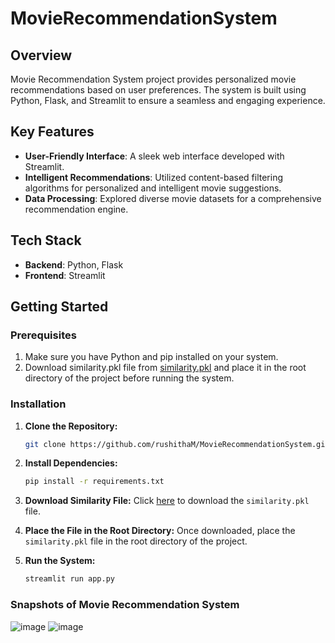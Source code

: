 # MovieRecommendationSystem

## Overview
Movie Recommendation System project provides personalized movie recommendations based on user preferences. The system is built using Python, Flask, and Streamlit to ensure a seamless and engaging experience.

## Key Features

- **User-Friendly Interface**: A sleek web interface developed with Streamlit.
- **Intelligent Recommendations**: Utilized content-based filtering algorithms for personalized and intelligent movie suggestions.
- **Data Processing**: Explored diverse movie datasets for a comprehensive recommendation engine.

## Tech Stack

- **Backend**: Python, Flask
- **Frontend**: Streamlit

## Getting Started

### Prerequisites

1. Make sure you have Python and pip installed on your system.
2. Download similarity.pkl file from [similarity.pkl](insert_similarity_link_here) and place it in the root directory of the project before running the system.

### Installation
1. **Clone the Repository:**
   ```bash
   git clone https://github.com/rushithaM/MovieRecommendationSystem.git

2. **Install Dependencies:**
    ```bash
    pip install -r requirements.txt

3. **Download Similarity File:**
   Click [here](insert_similarity_link_here) to download the `similarity.pkl` file.

4. **Place the File in the Root Directory:**
   Once downloaded, place the `similarity.pkl` file in the root directory of the project.

5. **Run the System:**
   ```bash
   streamlit run app.py

### Snapshots of Movie Recommendation System
  ![image](https://github.com/RushithaM/MovieRecommendationSystem/assets/151159899/53be57a6-1720-49db-8a76-d2573b8cc327)
  ![image](https://github.com/RushithaM/MovieRecommendationSystem/assets/151159899/771de452-dc10-494a-af29-f20d658ef2cb)



